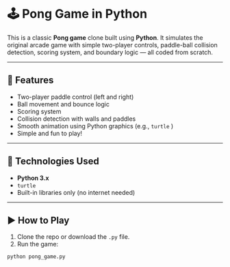 # 🕹️ Pong Game in Python

This is a classic **Pong game** clone built using **Python**. It simulates the original arcade game with simple two-player controls, paddle-ball collision detection, scoring system, and boundary logic — all coded from scratch.

---

## 🎯 Features

- Two-player paddle control (left and right)
- Ball movement and bounce logic
- Scoring system
- Collision detection with walls and paddles
- Smooth animation using Python graphics (e.g., `turtle` )
- Simple and fun to play!

---

## 🧰 Technologies Used

- **Python 3.x**
- `turtle`
- Built-in libraries only (no internet needed)

---

## ▶️ How to Play

1. Clone the repo or download the `.py` file.
2. Run the game:

```bash
python pong_game.py
